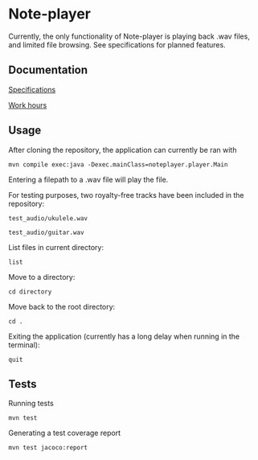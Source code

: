 # Note-player

Currently, the only functionality of Note-player is playing back .wav files, and limited file browsing. See specifications for planned features.

## Documentation

[Specifications](https://github.com/Teo44/ot-harjoitustyo/blob/master/documentation/specifications.md)

[Work hours](https://github.com/Teo44/ot-harjoitustyo/blob/master/documentation/work_hours.md)

## Usage

After cloning the repository, the application can currently be ran with 

```
mvn compile exec:java -Dexec.mainClass=noteplayer.player.Main
```

Entering a filepath to a .wav file will play the file.

For testing purposes, two royalty-free tracks have been included in the repository:

```
test_audio/ukulele.wav

test_audio/guitar.wav
```

List files in current directory:
```
list
```
Move to a directory:
```
cd directory
```

Move back to the root directory:
```
cd .
```

Exiting the application (currently has a long delay when running in the terminal):

```
quit
```

## Tests

Running tests

```
mvn test
```

Generating a test coverage report

```
mvn test jacoco:report
